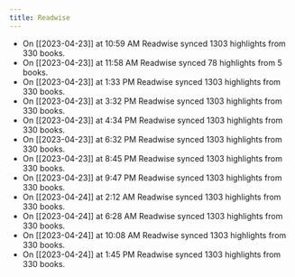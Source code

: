 ```yaml
---
title: Readwise
---
```


- On [[2023-04-23]] at 10:59 AM Readwise synced 1303 highlights from 330 books.
- On [[2023-04-23]] at 11:58 AM Readwise synced 78 highlights from 5 books.
- On [[2023-04-23]] at 1:33 PM Readwise synced 1303 highlights from 330 books.
- On [[2023-04-23]] at 3:32 PM Readwise synced 1303 highlights from 330 books.
- On [[2023-04-23]] at 4:34 PM Readwise synced 1303 highlights from 330 books.
- On [[2023-04-23]] at 6:32 PM Readwise synced 1303 highlights from 330 books.
- On [[2023-04-23]] at 8:45 PM Readwise synced 1303 highlights from 330 books.
- On [[2023-04-23]] at 9:47 PM Readwise synced 1303 highlights from 330 books.
- On [[2023-04-24]] at 2:12 AM Readwise synced 1303 highlights from 330 books.
- On [[2023-04-24]] at 6:28 AM Readwise synced 1303 highlights from 330 books.
- On [[2023-04-24]] at 10:08 AM Readwise synced 1303 highlights from 330 books.
- On [[2023-04-24]] at 1:45 PM Readwise synced 1303 highlights from 330 books.
